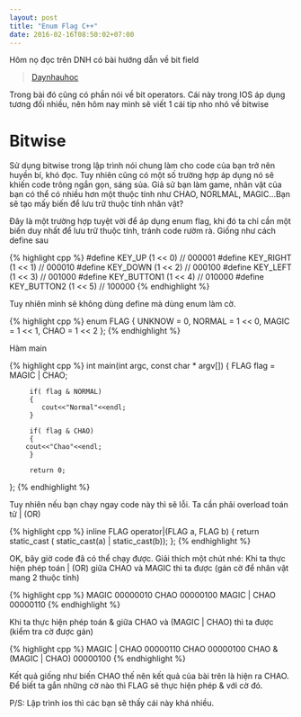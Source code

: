 ```yaml
---
layout: post
title: "Enum Flag C++"
date: 2016-02-16T08:50:02+07:00
---
```

Hôm nọ đọc trên DNH có bài hướng dẫn về bit field

> [Daynhauhoc](http://www.wikiwand.com/en/Bit_field)

Trong bài đó cũng có phần nói về bit operators. Cái này trong IOS áp dụng tương đối nhiều, nên hôm nay mình sẽ viết 1 cái tip nho nhỏ về bitwise

# Bitwise

Sử dụng bitwise trong lập trình nói chung làm cho code của bạn trở nên huyền bí, khó đọc. Tuy nhiên cũng có một số trường hợp áp dụng nó sẽ khiến code trông ngắn gọn, sáng sủa. Giả sử bạn làm game, nhân vật của bạn có thể có nhiều hơn một thuộc tính như CHAO, NORLMAL, MAGIC...Bạn sẽ tạo mấy biến để lưu trữ thuộc tính nhân vật?

Đây là một trường hợp tuyệt vời để áp dụng enum flag, khi đó ta chỉ cần một biến duy nhất để lưu trữ thuộc tính, tránh code rườm rà.
Giống như cách define sau

{% highlight cpp %}
#define KEY_UP       (1 << 0)  // 000001
#define KEY_RIGHT    (1 << 1)  // 000010
#define KEY_DOWN     (1 << 2)  // 000100
#define KEY_LEFT     (1 << 3)  // 001000
#define KEY_BUTTON1  (1 << 4)  // 010000
#define KEY_BUTTON2  (1 << 5)  // 100000
{% endhighlight %}

Tuy nhiên mình sẽ không dùng define mà dùng enum làm cờ.

{% highlight cpp %}
enum FLAG
{
         UNKNOW    = 0, 
         NORMAL    = 1 << 0,
         MAGIC     = 1 << 1,
         CHAO      = 1 << 2
};
{% endhighlight %}

Hàm main

{% highlight cpp %}
int main(int argc, const char * argv[])
{
         FLAG flag = MAGIC | CHAO;
   
         if( flag & NORMAL)
         {
         	cout<<"Normal"<<endl;
         }   
   
         if( flag & CHAO)
         {
   		cout<<"Chao"<<endl;
         }
   
         return 0;
};
{% endhighlight %}

Tuy nhiên nếu bạn chạy ngay code này thì sẽ lỗi. Ta cần phải overload toán tử \| (OR)

{% highlight cpp %}
inline FLAG operator|(FLAG a, FLAG b)
{
    return static_cast<FLAG> ( static_cast<int>(a) | 
                               static_cast<int>(b));
};
{% endhighlight %}

OK, bây giờ code đã có thể chạy được. Giải thích một chút nhé:
Khi ta thực hiện phép toán | (OR) giữa CHAO và MAGIC thì ta được (gán cờ để nhân vật mang 2 thuộc tính)

{% highlight cpp %}
MAGIC             00000010 
CHAO              00000100 
MAGIC | CHAO      00000110
{% endhighlight %}

Khi ta thực hiện phép toán & giữa CHAO và (MAGIC \| CHAO) thì ta được (kiểm tra cờ được gán)

{% highlight cpp %}
MAGIC | CHAO      	00000110 
CHAO              	00000100
CHAO & (MAGIC | CHAO)   00000100
{% endhighlight %}

Kết quả giống như biến CHAO thế nên kết quả của bài trên là hiện ra CHAO.
Để biết ta gắn những cờ nào thì FLAG sẽ thực hiện phép & với cờ đó.

P/S: Lập trình ios thì các bạn sẽ thấy cái này khá nhiều.
